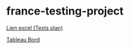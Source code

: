 # france-testing-project

[Lien excel (Tests plan)](https://efrei365net-my.sharepoint.com/:x:/g/personal/laurent_han_efrei_net/Ed2StahjUe1Fu3YyxYmqO58B7Rql8hnNzPLOPy_uiXH33w?e=tkaKGW)

[Tableau Bord](https://efrei365net-my.sharepoint.com/:w:/g/personal/laurent_han_efrei_net/EeMxeWUgGlVEugnGPe2sTzwBSUOOZz55jH7TbyGTEoZ3HQ?e=M8T8gH)
